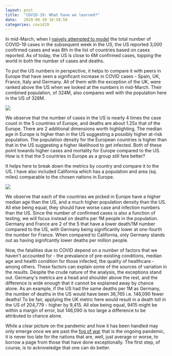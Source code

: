 ```yaml
---
layout: post
title:  "COVID-19: What have we learned?"
date:   2020-08-30 16:58:50 
categories: covid19
---
```


In mid-March, when I [naively attempted to model][covid-post1] the total number of COVID-19 cases in the subsequent week in the US, the US reported 3,000 confirmed cases and was 8th in the list of countries based on cases reported. As of today, the US is close to 6M confirmed cases, topping the world in both the number of cases and deaths. 

To put the US numbers in perspective, it helps to compare it with peers in Europe that have seen a significant increase in COVID cases - Spain, UK, France, Italy and Germany. All of them with the exception of the UK, were ranked above the US when we looked at the numbers in mid-March. Their combined population, of 324M, also compares well with the population here in the US of 328M.

<img src="{{site.baseurl}}/assets/images/covid19_by_continent.png">

We observe that the number of cases in the US is nearly 4 times the case count in the 5 countries of Europe, and deaths are about 1.25x that of the Europe. There are 2 additional dimensions worth highlighting. The median age in Europe is higher than in the US suggesting a possibly higher at-risk population. The population density for the European countries is higher than that in the US suggesting a higher likelihood to get infected. Both of these point towards higher cases and mortality for Europe compared to the US. How is it that the 5 countries in Europe as a group still fare better?

It helps here to break down the metrics by country and compare it to the US. I have also included California which has a population and area (sq. miles)  comparable to the chosen nations in Europe. 

<img src="{{site.baseurl}}/assets/images/covid19_by_country.png">

We observe that each of the countries we picked in Europe have a higher median age than the US, and a much higher population density than the US. All else being equal, they should have worse case and infection numbers than the US. Since the number of confirmed cases is also a function of testing, we will focus instead on deaths per 1M people in the population. Germany and France are 2 of the 5 that have a lower death/1M number compared to the US, with Germany being significantly lower at one-fourth the number for France. When compared to California, only Germany stands out as having signifcantly lower deaths per million people.

Now, the fatalities due to COVID depend on a number of factors that we haven't accounted for - the prevalance of pre-existing conditions, median age  and health condition for those infected, the quality of healthcare - among others. These factors can explain some of the sources of variation in the results. Despite the crude nature of the analysis, the exceptions stand out. Germany's metrics are a head and shoulder above the rest, and the difference is wide enough that it cannot be explained away by chance alone. As an example, if the US had the same deaths per 1M as Germany, the number of deaths in the US would have been 36,765 i.e. 146,090 fewer deaths! To be fair, applying the UK metric here would result in a death toll in the US of 204,779 - higher by 9,415. All else being equal, 9415 might be within a margin of error, but 146,090 is too large a difference to be attributed to chance alone. 

While a clear picture on the pandemic and how it has been handled may only emerge once we are past the [fog of war][fog-of-war] that is the ongoing pandemic, it is never too late for the nations that are, well, just average or worse, to borrow a page from those that have done exceptionally. The first step, of course, is to acknowledge that one can do better. 


[covid-post1]: https://niranjansh.github.io/covid19/2020/03/16/covid19-analysis1.html
[fog-of-war]: https://en.wikipedia.org/wiki/Fog_of_war

